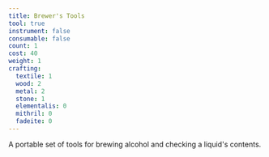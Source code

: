 ```yaml
---
title: Brewer's Tools
tool: true
instrument: false
consumable: false
count: 1
cost: 40
weight: 1
crafting:
  textile: 1
  wood: 2
  metal: 2
  stone: 1
  elementalis: 0
  mithril: 0
  fadeite: 0
---
```

A portable set of tools for brewing alcohol and checking a liquid's contents.
